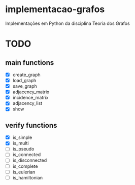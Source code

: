 # implementacao-grafos

Implementações em Python da disciplina Teoria dos Grafos

# TODO

## main functions

- [x] create_graph
- [x] load_graph
- [x] save_graph
- [x] adjacency_matrix
- [x] incidence_matrix
- [x] adjacency_list
- [x] show

## verify functions

- [x] is_simple
- [x] is_multi
- [ ] is_pseudo
- [ ] is_connected
- [ ] is_disconnected
- [ ] is_complete
- [ ] is_eulerian
- [ ] is_hamiltonian
